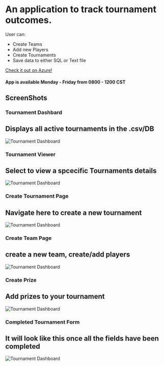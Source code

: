 # An application to track tournament outcomes.
User can:
* Create Teams
* Add new Players
* Create Tournaments
* Save data to either SQL or Text file

[Check it out on Azure!](https://tasklistapp.azurewebsites.net) 
<H4> App is available Monday - Friday from 0800 - 1200 CST</H4>


## ScreenShots

### Tournament Dashbard
## Displays all active tournaments in the .csv/DB
![Tournament Dashboard](https://github.com/dabina2018/TournamentTracker/blob/gh-pages/Tournament%20Dashbard.PNGgh-pages/calc%20img.jpg?raw=true)

### Tournament Viewer
## Select to view a spcecific Tournaments details
![Tournament Dashboard](https://github.com/dabina2018/TournamentTracker/blob/gh-pages/Tournament%20Viewer.PNG)

### Create Tournament Page
## Navigate here to create a new tournament
![Tournament Dashboard](https://github.com/dabina2018/TournamentTracker/blob/gh-pages/Create%20Tournament.PNG)

### Create Team Page
## create a new team, create/add players
![Tournament Dashboard](https://github.com/dabina2018/TournamentTracker/blob/gh-pages/Create%20Team2.PNG)

### Create Prize
## Add prizes to your tournament
![Tournament Dashboard](https://github.com/dabina2018/TournamentTracker/blob/gh-pages/Create%20Prize.PNG)

### Completed Tournament Form
## It will look like this once all the fields have been completed
![Tournament Dashboard](https://github.com/dabina2018/TournamentTracker/blob/gh-pages/complted%20Tournament.PNG)


